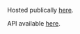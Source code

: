 Hosted publically [here](http://ec2-3-138-143-222.us-east-2.compute.amazonaws.com:3000/).

API available [here](http://ec2-3-138-143-222.us-east-2.compute.amazonaws.com:3000/api).
